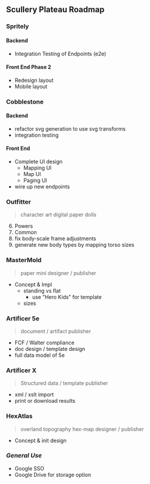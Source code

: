 ## Scullery Plateau Roadmap

### Spritely

#### Backend
* Integration Testing of Endpoints (e2e)

#### Front End Phase 2
* Redesign layout
* Mobile layout

### Cobblestone

#### Backend
* refactor svg generation to use svg transforms
* integration testing

#### Front End
* Complete UI design
  * Mapping UI
  * Map UI
  * Paging UI
* wire up new endpoints

### Outfitter
> character art digital paper dolls
6. Powers
7. Common
8. fix body-scale frame adjustments
8. generate new body types by mapping torso sizes

### MasterMold
> paper mini designer / publisher
* Concept & Impl
  * standing vs flat
    * use "Hero Kids" for template
  * sizes

### Artificer 5e
> document / artifact publisher
* FCF / Walter compliance
* doc design / template design
* full data model of 5e

### Artificer X
> Structured data / template publisher
* xml / xslt import
* print or download results

### HexAtlas
> overland topography hex-map designer / publisher
* Concept & init design

### *General Use*
* Google SSO
* Google Drive for storage option